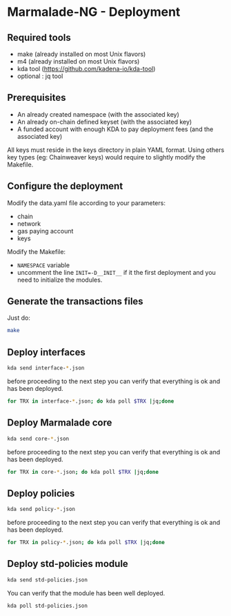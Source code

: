 # Marmalade-NG - Deployment

## Required tools
  - make (already installed on most Unix flavors)
  - m4 (already installed on most Unix flavors)
  - kda tool (https://github.com/kadena-io/kda-tool)
  - optional : jq tool


## Prerequisites
  - An already created namespace (with the associated key)
  - An already on-chain defined keyset (with the associated key)
  - A funded account with enough KDA to pay deployment fees (and the associated key)

All keys must reside in the keys directory in plain YAML format. Using others key types (eg: Chainweaver keys) would require to slightly modify the Makefile.


## Configure the deployment

Modify the data.yaml file according to your parameters:
  - chain
  - network
  - gas paying account
  - keys

Modify the Makefile:
  - `NAMESPACE` variable
  - uncomment the line `INIT=-D__INIT__` if it the first deployment and you need to initialize the modules.

## Generate the transactions files

Just do:
```sh
make
```

## Deploy interfaces
```sh
kda send interface-*.json
```
before proceeding to the next step you can verify that everything is ok and has been deployed.

```sh
for TRX in interface-*.json; do kda poll $TRX |jq;done
```

## Deploy Marmalade core
```sh
kda send core-*.json
```
before proceeding to the next step you can verify that everything is ok and has been deployed.

```sh
for TRX in core-*.json; do kda poll $TRX |jq;done
```

## Deploy policies
```sh
kda send policy-*.json
```
before proceeding to the next step you can verify that everything is ok and has been deployed.

```sh
for TRX in policy-*.json; do kda poll $TRX |jq;done
```

## Deploy std-policies module
```sh
kda send std-policies.json
```
You can verify that the module has been well deployed.

```sh
kda poll std-policies.json
```
